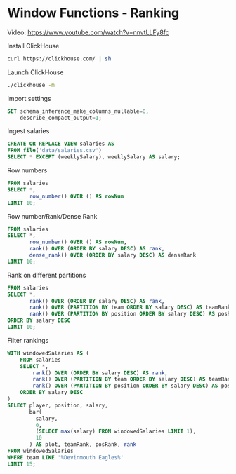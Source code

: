 # Window Functions - Ranking

Video: https://www.youtube.com/watch?v=nnvtLLFy8fc

Install ClickHouse

```bash
curl https://clickhouse.com/ | sh
```

Launch ClickHouse

```bash
./clickhouse -m
```

Import settings

```sql
SET schema_inference_make_columns_nullable=0,
    describe_compact_output=1;
```

Ingest salaries

```sql
CREATE OR REPLACE VIEW salaries AS 
FROM file('data/salaries.csv')
SELECT * EXCEPT (weeklySalary), weeklySalary AS salary;
```

Row numbers

```sql
FROM salaries
SELECT *,
       row_number() OVER () AS rowNum
LIMIT 10;
```


Row number/Rank/Dense Rank

```sql
FROM salaries
SELECT *,
       row_number() OVER () AS rowNum,
       rank() OVER (ORDER BY salary DESC) AS rank,
       dense_rank() OVER (ORDER BY salary DESC) AS denseRank
LIMIT 10;
```

Rank on different partitions

```sql
FROM salaries
SELECT *,
       rank() OVER (ORDER BY salary DESC) AS rank,
       rank() OVER (PARTITION BY team ORDER BY salary DESC) AS teamRank,
       rank() OVER (PARTITION BY position ORDER BY salary DESC) AS posRank
ORDER BY salary DESC
LIMIT 10;
```

Filter rankings

```sql
WITH windowedSalaries AS (
    FROM salaries
    SELECT *,
        rank() OVER (ORDER BY salary DESC) AS rank,
        rank() OVER (PARTITION BY team ORDER BY salary DESC) AS teamRank,
        rank() OVER (PARTITION BY position ORDER BY salary DESC) AS posRank
    ORDER BY salary DESC
)
SELECT player, position, salary, 
       bar(
         salary,
         0,
         (SELECT max(salary) FROM windowedSalaries LIMIT 1),
         10
       ) AS plot, teamRank, posRank, rank
FROM windowedSalaries
WHERE team LIKE '%Devinmouth Eagles%'
LIMIT 15;
```